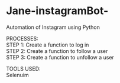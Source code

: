 # Jane-instagramBot-
Automation of Instagram using Python


PROCESSES: <br/>
STEP 1: Create a function to log in <br/>
STEP 2: Create a function to follow a user <br/>
STEP 3: Create a function to unfollow a user <br/>



TOOLS USED: <br/>
Selenuim 
